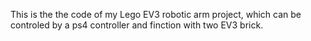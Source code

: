 This is the the code of my Lego EV3 robotic arm project, which can be controled by a ps4 controller and finction with two EV3 brick.
